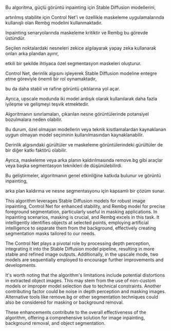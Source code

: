 Bu algoritma, güçlü görüntü inpainting için Stable Diffusion modellerini, 

artırılmış stabilite için Control Net'i ve özellikle maskeleme uygulamalarında kullanışlı olan Rembg modelini kullanmaktadır.

Inpainting senaryolarında maskeleme kritiktir ve Rembg bu görevde üstündür. 

Seçilen noktalardaki nesneleri zekice algılayarak yapay zeka kullanarak onları arka plandan ayırır, 

etkili bir şekilde ihtiyaca özel segmentasyon maskeleri oluşturur.

Control Net, derinlik algısını işleyerek Stable Diffusion modeline entegre etme göreviyle önemli bir rol oynamaktadır, 

bu da daha stabil ve rafine görüntü çıktılarına yol açar. 

Ayrıca, upscale modunda iki model ardışık olarak kullanılarak daha fazla iyileşme ve gelişmeyi teşvik etmektedir.

Algoritmanın sınırlamaları, çıkarılan nesne görüntülerinde potansiyel bozulmalara neden olabilir. 

Bu durum, özel olmayan modellerin veya teknik kısıtlamalardan kaynaklanan uygun olmayan model seçiminin kullanılmasından kaynaklanabilir. 

Derinlik algısındaki gürültüler ve maskeleme görüntülerindeki gürültüler de bir diğer katkı faktörü olabilir. 

Ayrıca, maskeleme veya arka planın kaldırılmasında remove.bg gibi araçlar veya başka segmentasyon teknikleri de düşünülebilirdi.

Bu geliştirmeler, algoritmanın genel etkinliğine katkıda bulunur ve görüntü inpainting, 

arka plan kaldırma ve nesne segmentasyonu için kapsamlı bir çözüm sunar.




This algorithm leverages Stable Diffusion models for robust image inpainting, Control Net for enhanced stability, 
and Rembg model for precise foreground segmentation, particularly useful in masking applications. 
In inpainting scenarios, masking is crucial, and Rembg excels in this task. It intelligently identifies objects at 
selected points, employing artificial intelligence to separate them from the background, effectively creating 
segmentation masks tailored to our needs.

The Control Net plays a pivotal role by processing depth perception, integrating it into the Stable Diffusion model 
pipeline, resulting in more stable and refined image outputs. Additionally, in the upscale mode, two models are 
sequentially employed to encourage further improvements and developments.

It's worth noting that the algorithm's limitations include potential distortions in extracted object images. This may 
stem from the use of non-custom models or improper model selection due to technical constraints. Another contributing 
factor could be noise in depth perception and masking images. Alternative tools like remove.bg or other segmentation 
techniques could also be considered for masking or background removal.

These enhancements contribute to the overall effectiveness of the algorithm, offering a comprehensive solution for 
image inpainting, background removal, and object segmentation.
